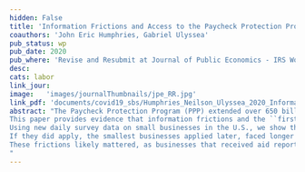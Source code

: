 ```yaml
---
hidden: False
title: 'Information Frictions and Access to the Paycheck Protection Program'
coauthors: 'John Eric Humphries, Gabriel Ulyssea'
pub_status: wp
pub_date: 2020
pub_where: 'Revise and Resubmit at Journal of Public Economics - IRS Working Paper No. 640 May 2020'
desc:
cats: labor
link_jour:
image:   'images/journalThumbnails/jpe_RR.jpg'
link_pdf: 'documents/covid19_sbs/Humphries_Neilson_Ulyssea_2020_InformationFrictions.pdf'
abstract: "The Paycheck Protection Program (PPP) extended over 650 billion dollars of forgivable loans in an unprecedented effort to support small businesses affected by the COVID-19 crisis.
This paper provides evidence that information frictions and the ``first-come, first-served'' design of the PPP program skewed its resources towards larger firms and may have permanently reduced it's effectiveness.
Using new daily survey data on small businesses in the U.S., we show that the smallest businesses were less aware of the PPP and less likely to apply.
If they did apply, the smallest businesses applied later, faced longer processing times, and were less likely to have their application approved.
These frictions likely mattered, as businesses that received aid report fewer layoffs, higher employment, and improved expectations about the future.
"
---
```

